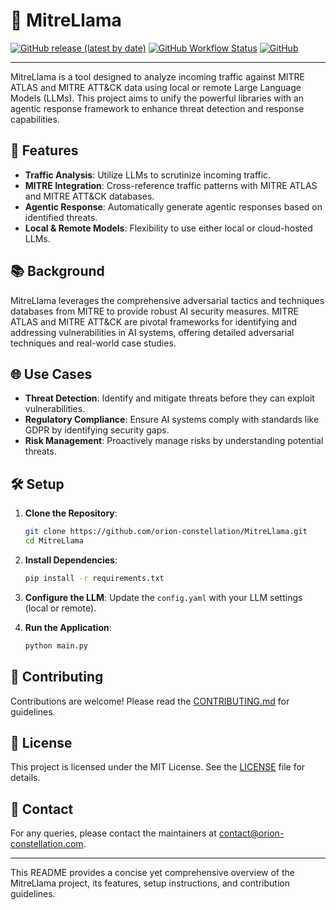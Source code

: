 # 🦙 MitreLlama
[![GitHub release (latest by date)](https://img.shields.io/github/v/release/orion-constellation/MitreLlama)](https://github.com/orion-constellation/MitreLlama)
[![GitHub Workflow Status](https://img.shields.io/github/actions/workflow/status/orion-constellation/MitreLlama/ci.yml)](https://github.com/orion-constellation/MitreLlama/actions)
[![GitHub](https://img.shields.io/github/license/orion-constellation/MitreLlama)](https://github.com/orion-constellation/MitreLlama/blob/main/LICENSE)

------------------

MitreLlama is a tool designed to analyze incoming traffic against MITRE ATLAS and MITRE ATT&CK data using local or remote Large Language Models (LLMs). This project aims to unify the powerful libraries with an agentic response framework to enhance threat detection and response capabilities.

## 🚀 Features

- **Traffic Analysis**: Utilize LLMs to scrutinize incoming traffic.
- **MITRE Integration**: Cross-reference traffic patterns with MITRE ATLAS and MITRE ATT&CK databases.
- **Agentic Response**: Automatically generate agentic responses based on identified threats.
- **Local & Remote Models**: Flexibility to use either local or cloud-hosted LLMs.

## 📚 Background

MitreLlama leverages the comprehensive adversarial tactics and techniques databases from MITRE to provide robust AI security measures. MITRE ATLAS and MITRE ATT&CK are pivotal frameworks for identifying and addressing vulnerabilities in AI systems, offering detailed adversarial techniques and real-world case studies.

## 🌐 Use Cases

- **Threat Detection**: Identify and mitigate threats before they can exploit vulnerabilities.
- **Regulatory Compliance**: Ensure AI systems comply with standards like GDPR by identifying security gaps.
- **Risk Management**: Proactively manage risks by understanding potential threats.

## 🛠️ Setup

1. **Clone the Repository**:
   ```bash
   git clone https://github.com/orion-constellation/MitreLlama.git
   cd MitreLlama
   ```

2. **Install Dependencies**:
   ```bash
   pip install -r requirements.txt
   ```

3. **Configure the LLM**:
   Update the `config.yaml` with your LLM settings (local or remote).

4. **Run the Application**:
   ```bash
   python main.py
   ```

## 🤝 Contributing

Contributions are welcome! Please read the [CONTRIBUTING.md](https://github.com/orion-constellation/MitreLlama/blob/main/CONTRIBUTING.md) for guidelines.

## 📄 License

This project is licensed under the MIT License. See the [LICENSE](https://github.com/orion-constellation/MitreLlama/blob/main/LICENSE) file for details.

## 📧 Contact

For any queries, please contact the maintainers at contact@orion-constellation.com.

---

This README provides a concise yet comprehensive overview of the MitreLlama project, its features, setup instructions, and contribution guidelines.
